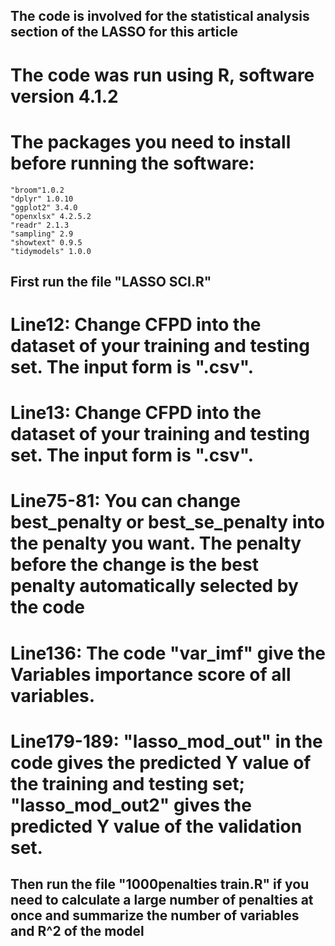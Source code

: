 ## The code is involved for the statistical analysis section of the LASSO for this article
# The code was run using R, software version 4.1.2
# The packages you need to install before running the software:
    "broom"1.0.2
    "dplyr" 1.0.10
    "ggplot2" 3.4.0
    "openxlsx" 4.2.5.2
    "readr" 2.1.3
    "sampling" 2.9
    "showtext" 0.9.5
    "tidymodels" 1.0.0



## First run the file "LASSO SCI.R"
# Line12: Change CFPD into the dataset of your training and testing set. The input form is ".csv".
# Line13: Change CFPD into the dataset of your training and testing set. The input form is ".csv".
# Line75-81: You can change best_penalty or best_se_penalty into the penalty you want. The penalty before the change is the best penalty automatically selected by the code
# Line136: The code "var_imf" give the Variables importance score of all variables.
# Line179-189: "lasso_mod_out" in the code gives the predicted Y value of the training and testing set; "lasso_mod_out2" gives the predicted Y value of the validation set.



## Then run the file "1000penalties train.R" if you need to calculate a large number of penalties at once and summarize the number of variables and R^2 of the model

